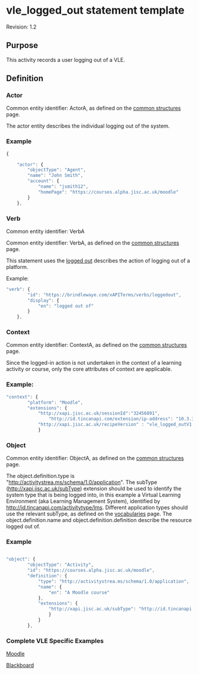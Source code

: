 # vle_logged_out statement template
Revision: 1.2

## Purpose
This activity records a user logging out of a VLE.
## Definition
### Actor
Common entity identifier:  ActorA, as defined on the [common structures](/common_structures.md#actora) page.

The actor entity describes the individual logging out of the system.

### Example
``` Javascript
{

    "actor": {
        "objectType": "Agent",
        "name": "John Smith",
        "account": {
            "name": "jsmith12",
            "homePage": "https://courses.alpha.jisc.ac.uk/moodle"
        }
    },
```

### Verb
Common entity identifier: VerbA

Common entity identifier: VerbA, as defined on the [common structures](/common_structures.md#verba) page.

This statement uses the [logged out](/vocabulary.md#verbs) describes the action of logging out of a platform.

Example:

``` javascript
"verb": {
        "id": "https://brindlewaye.com/xAPITerms/verbs/loggedout",
        "display": {
            "en": "logged out of"
        }
    },
``` 
### Context
Common entity identifier: ContextA, as defined on the [common structures](/common_structures.md#contexta) page.

Since the logged-in action is not undertaken in the context of a learning activity or course, only the core attributes of context are applicable.

### Example:

``` javascript
"context": {
        "platform": "Moodle",
        "extensions": {
 			"http://xapi.jisc.ac.uk/sessionId":"32456891",
        		"http://id.tincanapi.com/extension/ip-address": "10.3.3.48",
			"http://xapi.jisc.ac.uk/recipeVersion" : "vle_logged_outV1.3"
			}
```

### Object
Common entity identifier: ObjectA, as defined on the [common structures](/common_structures.md#objecta) page.

The object.definition.type is "http://activitystrea.ms/schema/1.0/application". The subType (http://xapi.jisc.ac.uk/subType) extension should be used to identify the system type that is being logged into, in this example a Virtual Learning Environment (aka Learning Management System), identified by  http://id.tincanapi.com/activitytype/lms. Different application types should use the relevant subType, as defined on the [vocabularies](vocabulary.md#32-object-definition-extensions) page. The object.definition.name and object.definition.definition describe the resource logged out of. 


### Example
``` javascript

"object": {
        "objectType": "Activity",
        "id": "https://courses.alpha.jisc.ac.uk/moodle",
        "definition": {
            "type": "http://activitystrea.ms/schema/1.0/application",
            "name": {
                "en": "A Moodle course"
            },
            "extensions": {
                "http://xapi.jisc.ac.uk/subType": "http://id.tincanapi.com/activitytype/lms"
                }
            }
        },
```


### Complete VLE Specific Examples

[Moodle](/vle/blackboard/loggedout.js)

[Blackboard](/vle/blackboard/loggedout.json)
